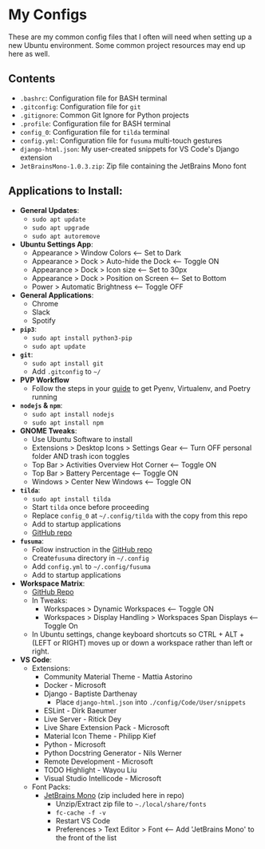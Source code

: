 # My Configs

These are my common config files that I often will need when setting up a new Ubuntu environment. Some common project resources may end up here as well.

## Contents

- `.bashrc`: Configuration file for BASH terminal
- `.gitconfig`: Configuration file for `git`
- `.gitignore`: Common Git Ignore for Python projects
- `.profile`: Configuration file for BASH terminal
- `config_0`: Configuration file for `tilda` terminal
- `config.yml`: Configuration file for `fusuma` multi-touch gestures
- `django-html.json`: My user-created snippets for VS Code's Django extension
- `JetBrainsMono-1.0.3.zip`: Zip file containing the JetBrains Mono font
## Applications to Install:

- **General Updates**:
  - `sudo apt update`
  - `sudo apt upgrade`
  - `sudo apt autoremove`
- **Ubuntu Settings App**:
  - Appearance > Window Colors <-- Set to Dark
  - Appearance > Dock > Auto-hide the Dock <-- Toggle ON
  - Appearance > Dock > Icon size <-- Set to 30px
  - Appearance > Dock > Position on Screen <-- Set to Bottom
  - Power > Automatic Brightness <-- Toggle OFF
- **General Applications**:
  - Chrome
  - Slack
  - Spotify
- **`pip3`**: 
  - `sudo apt install python3-pip`
  - `sudo apt update`
- **`git`**:
  - `sudo apt install git`
  - Add `.gitconfig` to `~/`
- **PVP Workflow**
  - Follow the steps in your [guide](https://dev.to/skybur/pvp-a-workflow-for-python-projects-29h3) to get Pyenv, Virtualenv, and Poetry running
- **`nodejs` & `npm`**:
  - `sudo apt install nodejs`
  - `sudo apt install npm`
- **GNOME Tweaks**:
  - Use Ubuntu Software to install
  - Extensions > Desktop Icons > Settings Gear <-- Turn OFF personal folder AND trash icon toggles
  - Top Bar > Activities Overview Hot Corner <-- Toggle ON
  - Top Bar > Battery Percentage <-- Toggle ON
  - Windows > Center New Windows <-- Toggle ON
- **`tilda`**:
  - `sudo apt install tilda`
  - Start `tilda` once before proceeding
  - Replace `config_0` at `~/.config/tilda` with the copy from this repo
  - Add to startup applications
  - [GitHub repo](https://github.com/lanoxx/tilda)
- **`fusuma`**: 
  - Follow instruction in the [GitHub repo](https://github.com/iberianpig/fusuma)
  - Create`fusuma` directory in `~/.config`
  - Add `config.yml` to `~/.config/fusuma`
  - Add to startup applications
- **Workspace Matrix**:
  - [GitHub Repo](https://github.com/mzur/gnome-shell-wsmatrix) 
  - In Tweaks:
    - Workspaces > Dynamic Workspaces <-- Toggle ON
    - Workspaces > Display Handling > Workspaces Span Displays <-- Toggle On
  - In Ubuntu settings, change keyboard shortcuts so CTRL + ALT + (LEFT or RIGHT) moves up or down a workspace rather than left or right.
- **VS Code**:
  - Extensions:
    - Community Material Theme - Mattia Astorino
    - Docker - Microsoft
    - Django - Baptiste Darthenay
      - Place `django-html.json` into `./config/Code/User/snippets`
    - ESLint - Dirk Baeumer
    - Live Server - Ritick Dey
    - Live Share Extension Pack - Microsoft
    - Material Icon Theme - Philipp Kief
    - Python - Microsoft
    - Python Docstring Generator - Nils Werner
    - Remote Development - Microsoft
    - TODO Highlight - Wayou Liu
    - Visual Studio Intellicode - Microsoft
  - Font Packs:
    - [JetBrains Mono](https://www.jetbrains.com/lp/mono/) (zip included here in repo)
      - Unzip/Extract zip file to `~./local/share/fonts`
      - `fc-cache -f -v`
      - Restart VS Code
      - Preferences > Text Editor > Font <-- Add 'JetBrains Mono' to the front of the list